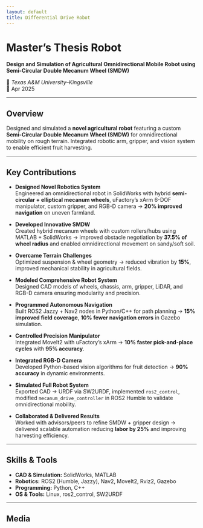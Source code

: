 ```yaml
---
layout: default
title: Differential Drive Robot
---
```

# Master’s Thesis Robot  
**Design and Simulation of Agricultural Omnidirectional Mobile Robot using Semi-Circular Double Mecanum Wheel (SMDW)**  

📍 *Texas A&M University–Kingsville*  
📅 Apr 2025  

---

## Overview  
Designed and simulated a **novel agricultural robot** featuring a custom **Semi-Circular Double Mecanum Wheel (SMDW)** for omnidirectional mobility on rough terrain. Integrated robotic arm, gripper, and vision system to enable efficient fruit harvesting.

---

## Key Contributions  

- **Designed Novel Robotics System**  
  Engineered an omnidirectional robot in SolidWorks with hybrid **semi-circular + elliptical mecanum wheels**, uFactory’s xArm 6-DOF manipulator, custom gripper, and RGB-D camera → **20% improved navigation** on uneven farmland.

- **Developed Innovative SMDW**  
  Created hybrid mecanum wheels with custom rollers/hubs using MATLAB + SolidWorks → improved obstacle negotiation by **37.5% of wheel radius** and enabled omnidirectional movement on sandy/soft soil.

- **Overcame Terrain Challenges**  
  Optimized suspension & wheel geometry → reduced vibration by **15%**, improved mechanical stability in agricultural fields.

- **Modeled Comprehensive Robot System**  
  Designed CAD models of wheels, chassis, arm, gripper, LiDAR, and RGB-D camera ensuring modularity and precision.

- **Programmed Autonomous Navigation**  
  Built ROS2 Jazzy + Nav2 nodes in Python/C++ for path planning → **15% improved field coverage**, **10% fewer navigation errors** in Gazebo simulation.

- **Controlled Precision Manipulator**  
  Integrated MoveIt2 with uFactory’s xArm → **10% faster pick-and-place cycles** with **95% accuracy**.

- **Integrated RGB-D Camera**  
  Developed Python-based vision algorithms for fruit detection → **90% accuracy** in dynamic environments.

- **Simulated Full Robot System**  
  Exported CAD → URDF via SW2URDF, implemented `ros2_control`, modified `mecanum_drive_controller` in ROS2 Humble to validate omnidirectional mobility.

- **Collaborated & Delivered Results**  
  Worked with advisors/peers to refine SMDW + gripper design → delivered scalable automation reducing **labor by 25%** and improving harvesting efficiency.

---

## Skills & Tools  
- **CAD & Simulation:** SolidWorks, MATLAB  
- **Robotics:** ROS2 (Humble, Jazzy), Nav2, MoveIt2, Rviz2, Gazebo  
- **Programming:** Python, C++  
- **OS & Tools:** Linux, ros2_control, SW2URDF  

---

## Media  

